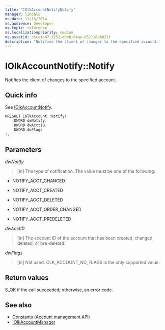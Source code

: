 ```yaml
---
title: "IOlkAccountNotifyNotify"
manager: lindalu
ms.date: 11/16/2014
ms.audience: Developer
ms.topic: reference
ms.localizationpriority: medium
ms.assetid: dbce1c47-1252-ddeb-64ae-d52118e6821f
description: "Notifies the client of changes to the specified account."
---
```


# IOlkAccountNotify::Notify

Notifies the client of changes to the specified account.
  
## Quick info

See [IOlkAccountNotify](iolkaccountnotify.md).
  
```cpp
HRESULT IOlkAccount::Notify(  
    DWORD dwNotify, 
    DWORD dwAcctID, 
    DWORD dwFlags 
);

```

## Parameters

_dwNotify_
  
> [in] The type of notification. The value must be one of the following:
    
   - NOTIFY_ACCT_CHANGED 
    
   - NOTIFY_ACCT_CREATED 
    
   - NOTIFY_ACCT_DELETED
    
   - NOTIFY_ACCT_ORDER_CHANGED 
    
   - NOTIFY_ACCT_PREDELETED 
    
 _dwAcctID_
  
> [in] The account ID of the account that has been created, changed, deleted, or pre-deleted.
    
 _dwFlags_
  
> [in] Not used. OLK_ACCOUNT_NO_FLAGS is the only supported value. 
    
## Return values

S_OK if the call succeeded; otherwise, an error code.
  
## See also

- [Constants (Account management API)](constants-account-management-api.md)  
- [IOlkAccountManager](iolkaccountmanager.md)

